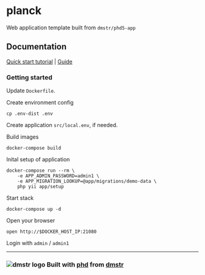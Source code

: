 planck
======

Web application template built from `dmstr/phd5-app`

## Documentation

[Quick start tutorial](https://github.com/dmstr/docs-phd5/blob/master/guide/tutorials/docker-build-from-phd.md) | [Guide](https://github.com/dmstr/docs-phd5/blob/master/guide/README.md)

### Getting started

Update `Dockerfile`.

Create environment config

    cp .env-dist .env
    
Create application `src/local.env`, if needed.    

Build images

    docker-compose build
    
Inital setup of application    

    docker-compose run --rm \
        -e APP_ADMIN_PASSWORD=admin1 \
        -e APP_MIGRATION_LOOKUP=@app/migrations/demo-data \
        php yii app/setup
        
Start stack
        
    docker-compose up -d

Open your browser
 
    open http://$DOCKER_HOST_IP:21080

Login with `admin` / `admin1`    

---

### ![dmstr logo](http://t.phundament.com/dmstr-16-cropped.png) Built with [phd](http://phd.dmstr.io) from [dmstr](http://diemeisterei.de)
